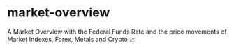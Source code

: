 # market-overview
A Market Overview with the Federal Funds Rate and the price movements of Market Indexes, Forex, Metals and Crypto 💹
